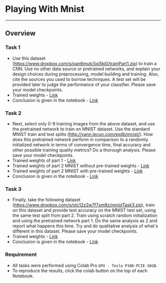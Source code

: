 # Playing With Mnist
***
## Overview 

### Task 1
* Use this dataset (https://www.dropbox.com/s/pan6mutc5xj5kj0/trainPart1.zip) to train a CNN. Use no other data source or pretrained networks, and explain your design choices during preprocessing, model building and training. Also, cite the sources you used to borrow techniques. A test set will be provided later to judge the performance of your classifier. Please save your model checkpoints.
* Trained weights - [Link](https://drive.google.com/file/d/1qgkrkfiMQSSusSy9zMO2J0SlKlgzqj0B/view?usp=sharing)
* Conclusion is given in the notebook - [Link](https://github.com/ahmadkhan242/PlayingWithMNIST/blob/main/task1.ipynb)

### Task 2
* Next, select only 0-9 training images from the above dataset, and use the pretrained network to train on MNIST dataset. Use the standard MNIST train and test splits (http://yann.lecun.com/exdb/mnist/). How does this pretrained network perform in comparison to a randomly initialized network in terms of convergence time, final accuracy and other possible training quality metrics? Do a thorough analysis. Please save your model checkpoints.
* Trained weights of part 1 - [Link](https://drive.google.com/file/d/13JrBLw_QAOAI6uhfY1QCuETnIvr4qash/view?usp=sharing)
*  Trained weights of part 2 MNIST without pre-trained weights - [Link](https://drive.google.com/file/d/1MMrWOcGVfOL5KHgtp3lX8W5JMTII26j6/view?usp=sharing)
* Trained weights of part 2 MNIST with pre-trained weights - [Link](https://drive.google.com/file/d/1Jl_6_voiUAEmHi_Hcv7DYofL9IRq73ZR/view?usp=sharing)
* Conclusion is given in the notebook - [Link](https://github.com/ahmadkhan242/PlayingWithMNIST/blob/main/task2.ipynb)

### Task 3
* Finally, take the following dataset (https://www.dropbox.com/s/otc12z2w7f7xm8z/mnistTask3.zip), train on this dataset and provide test accuracy on the MNIST test set, using the same test split from part 2. Train using scratch random initialization and using the pretrained network part 1. Do the same analysis as 2 and report what happens this time. Try and do qualitative analysis of what's different in this dataset. Please save your model checkpoints.
* Trained weights - [Link](https://drive.google.com/file/d/1UyggIv0Z-7oeCjhQvsS8Cl8ESITYF_E7/view?usp=sharing)
* Conclusion is given in the notebook - [Link](https://github.com/ahmadkhan242/PlayingWithMNIST/blob/main/task3.ipynb)

### Requirement
* All tasks were performed using Colab Pro `GPU - Tesla P100-PCIE-16GB`.
* To reproduce the results, click the colab button on the top of each Notebook.
